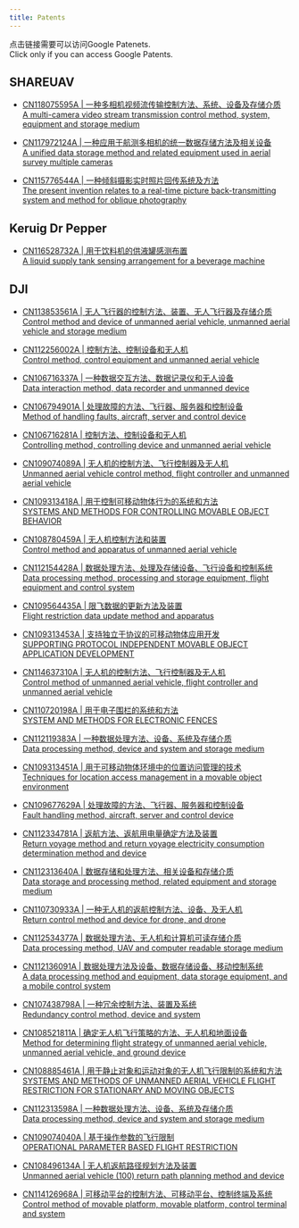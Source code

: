 ```yaml
---
title: Patents
---
```

  
点击链接需要可以访问Google Patenets.  
Click only if you can access Google Patents.

## SHAREUAV

- [CN118075595A | 一种多相机视频流传输控制方法、系统、设备及存储介质 </br> 
A multi-camera video stream transmission control method, system, equipment and storage medium](https://patents.google.com/patent/CN118075595A)

-  [CN117972124A | 一种应用于航测多相机的统一数据存储方法及相关设备 </br> 
A unified data storage method and related equipment used in aerial survey multiple cameras](https://patents.google.com/patent/CN117972124A)

-  [CN115776544A | 一种倾斜摄影实时照片回传系统及方法 </br> 
The present invention relates to a real-time picture back-transmitting system and method for oblique photography](https://patents.google.com/patent/CN115776544A)

## Keruig Dr Pepper
* [CN116528732A | 用于饮料机的供液罐感测布置 </br> 
A liquid supply tank sensing arrangement for a beverage machine](https://patents.google.com/patent/CN116528732A)

## DJI
* [CN113853561A | 无人飞行器的控制方法、装置、无人飞行器及存储介质</br> 
Control method and device of unmanned aerial vehicle, unmanned aerial vehicle and storage medium](https://patents.google.com/patent/CN113853561A)

* [CN112256002A | 控制方法、控制设备和无人机</br> 
Control method, control equipment and unmanned aerial vehicle](https://patents.google.com/patent/CN112256002A)

* [CN106716337A | 一种数据交互方法、数据记录仪和无人设备</br> 
Data interaction method, data recorder and unmanned device](https://patents.google.com/patent/CN106716337A)

* [CN106794901A | 处理故障的方法、飞行器、服务器和控制设备</br> 
Method of handling faults, aircraft, server and control device](https://patents.google.com/patent/CN106794901A)

* [CN106716281A | 控制方法、控制设备和无人机</br> 
Controlling method, controlling device and unmanned aerial vehicle](https://patents.google.com/patent/CN106716281A)

* [CN109074089A | 无人机的控制方法、飞行控制器及无人机</br> 
Unmanned aerial vehicle control method, flight controller and unmanned aerial vehicle](https://patents.google.com/patent/CN109074089A)

* [CN109313418A | 用于控制可移动物体行为的系统和方法</br> 
SYSTEMS AND METHODS FOR CONTROLLING MOVABLE OBJECT BEHAVIOR](https://patents.google.com/patent/CN109313418A)

* [CN108780459A | 无人机控制方法和装置</br> 
Control method and apparatus of unmanned aerial vehicle](https://patents.google.com/patent/CN108780459A)

* [CN112154428A | 数据处理方法、处理及存储设备、飞行设备和控制系统 </br> 
Data processing method, processing and storage equipment, flight equipment and control system](https://patents.google.com/patent/CN112154428A)

* [CN109564435A | 限飞数据的更新方法及装置 </br> 
Flight restriction data update method and apparatus](https://patents.google.com/patent/CN109564435A)

* [CN109313453A | 支持独立于协议的可移动物体应用开发 </br> 
SUPPORTING PROTOCOL INDEPENDENT MOVABLE OBJECT APPLICATION DEVELOPMENT](https://patents.google.com/patent/CN109313453A)

* [CN114637310A | 无人机的控制方法、飞行控制器及无人机 </br> 
Control method of unmanned aerial vehicle, flight controller and unmanned aerial vehicle](https://patents.google.com/patent/CN114637310A)

* [CN110720198A | 用于电子围栏的系统和方法 </br> 
SYSTEM AND METHODS FOR ELECTRONIC FENCES](https://patents.google.com/patent/CN110720198A)

* [CN112119383A | 一种数据处理方法、设备、系统及存储介质 </br> 
Data processing method, device and system and storage medium](https://patents.google.com/patent/CN112119383A)

* [CN109313451A | 用于可移动物体环境中的位置访问管理的技术 </br> 
Techniques for location access management in a movable object environment](https://patents.google.com/patent/CN109313451A)

* [CN109677629A | 处理故障的方法、飞行器、服务器和控制设备 </br> 
Fault handling method, aircraft, server and control device](https://patents.google.com/patent/CN109677629A)

* [CN112334781A | 返航方法、返航用电量确定方法及装置 </br> 
Return voyage method and return voyage electricity consumption determination method and device](https://patents.google.com/patent/CN112334781A)

* [CN112313640A | 数据存储和处理方法、相关设备和存储介质</br> 
Data storage and processing method, related equipment and storage medium](https://patents.google.com/patent/CN112313640A)

* [CN110730933A | 一种无人机的返航控制方法、设备、及无人机</br> 
Return control method and device for drone, and drone](https://patents.google.com/patent/CN110730933A)

* [CN112534377A | 数据处理方法、无人机和计算机可读存储介质 </br> 
Data processing method, UAV and computer readable storage medium](https://patents.google.com/patent/CN112534377A)

* [CN112136091A | 数据处理方法及设备、数据存储设备、移动控制系统 </br> 
A data processing method and equipment, data storage equipment, and a mobile control system](https://patents.google.com/patent/CN112136091A)

* [CN107438798A | 一种冗余控制方法、装置及系统 </br> 
Redundancy control method, device and system](https://patents.google.com/patent/CN107438798A)

* [CN108521811A | 确定无人机飞行策略的方法、无人机和地面设备 </br> 
Method for determining flight strategy of unmanned aerial vehicle, unmanned aerial vehicle, and ground device](https://patents.google.com/patent/CN108521811A)

* [CN108885461A | 用于静止对象和运动对象的无人机飞行限制的系统和方法 </br> 
SYSTEMS AND METHODS OF UNMANNED AERIAL VEHICLE FLIGHT RESTRICTION FOR STATIONARY AND MOVING OBJECTS](https://patents.google.com/patent/CN108885461A)

* [CN112313598A | 一种数据处理方法、设备、系统及存储介质 </br> 
Data processing method, device and system and storage medium](https://patents.google.com/patent/CN112313598A)

* [CN109074040A | 基于操作参数的飞行限制 </br> 
OPERATIONAL PARAMETER BASED FLIGHT RESTRICTION](https://patents.google.com/patent/CN109074040A)

* [CN108496134A | 无人机返航路径规划方法及装置 </br> 
Unmanned aerial vehicle (100) return path planning method and device](https://patents.google.com/patent/CN108496134A)

* [CN114126968A | 可移动平台的控制方法、可移动平台、控制终端及系统 </br> 
Control method of movable platform, movable platform, control terminal and system](https://patents.google.com/patent/CN114126968A)
